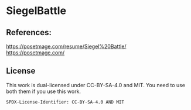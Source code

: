 # SiegelBattle

## References:
https://posetmage.com/resume/Siegel%20Battle/  
https://posetmage.com/  

## License
This work is dual-licensed under CC-BY-SA-4.0 and MIT.
You need to use both them if you use this work.

`SPDX-License-Identifier: CC-BY-SA-4.0 AND MIT`
